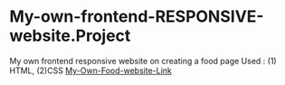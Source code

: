 # My-own-frontend-RESPONSIVE-website.Project
My own frontend responsive website on creating a food page
Used : (1) HTML, (2)CSS [My-Own-Food-website-Link](https://foodpagerakesh.ccbp.tech/)
